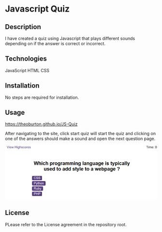 # Javascript Quiz

## Description

I have created a quiz using Javascript that plays different sounds  depending on if the answer is correct or incorrect.

## Technologies

JavaScript
HTML
CSS

## Installation

No steps are required for installation.


## Usage

https://theoburton.github.io/JS-Quiz

After navigating to the site, click start quiz will start the quiz and clicking on one of the answers should make a sound and open the next question page.


![Screenshot of Question1 of the quiz](./assets/Screenshot.png)



## License

PLease refer to the License agreement in the repository root.
